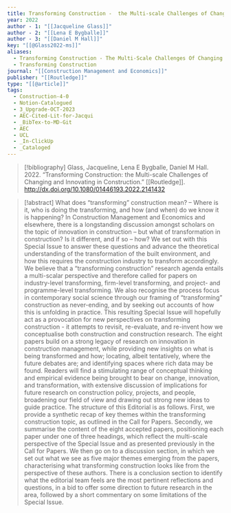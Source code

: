 ```yaml
---
title: Transforming Construction -  the Multi-scale Challenges of Changing and Innovating in Construction
year: 2022
author - 1: "[[Jacqueline Glass]]"
author - 2: "[[Lena E Bygballe]]"
author - 3: "[[Daniel M Hall]]"
key: "[[@Glass2022-ms]]"
aliases:
  - Transforming Construction - The Multi-Scale Challenges Of Changing And Innovating In Construction
  - Transforming Construction
journal: "[[Construction Management and Economics]]"
publisher: "[[Routledge]]"
type: "[[@article]]"
tags:
  - Construction-4-0
  - Notion-Catalogued
  - 3_Upgrade-OCT-2023
  - AEC-Cited-Lit-for-Jacqui
  - _BibTex-to-MD-Git
  - AEC
  - UCL
  - _In-ClickUp
  - _Cataloged
---
```


> [!bibliography]
> Glass, Jacqueline, Lena E Bygballe, Daniel M Hall. 2022. “Transforming Construction: the Multi-scale Challenges of Changing and Innovating in Construction.” [[Routledge]]. http://dx.doi.org/10.1080/01446193.2022.2141432

> [!abstract]
> What does “transforming” construction mean? – Where is it, who is doing the transforming, and how (and when) do we know it is happening? In Construction Management and Economics and elsewhere, there is a longstanding discussion amongst scholars on the topic of innovation in construction – but what of transformation in construction? Is it different, and if so – how? We set out with this Special Issue to answer these questions and advance the theoretical understanding of the transformation of the built environment, and how this requires the construction industry to transform accordingly. We believe that a “transforming construction” research agenda entails a multi-scalar perspective and therefore called for papers on industry-level transforming, firm-level transforming, and project- and programme-level transforming. We also recognise the process focus in contemporary social science through our framing of “transforming” construction as never-ending, and by seeking out accounts of how this is unfolding in practice. This resulting Special Issue will hopefully act as a provocation for new perspectives on transforming construction -  it attempts to revisit, re-evaluate, and re-invent how we conceptualise both construction and construction research. The eight papers build on a strong legacy of research on innovation in construction management, while providing new insights on what is being transformed and how; locating, albeit tentatively, where the future debates are; and identifying spaces where rich data may be found. Readers will find a stimulating range of conceptual thinking and empirical evidence being brought to bear on change, innovation, and transformation, with extensive discussion of implications for future research on construction policy, projects, and people, broadening our field of view and drawing out strong new ideas to guide practice. The structure of this Editorial is as follows. First, we provide a synthetic recap of key themes within the transforming construction topic, as outlined in the Call for Papers. Secondly, we summarise the content of the eight accepted papers, positioning each paper under one of three headings, which reflect the multi-scale perspective of the Special Issue and as presented previously in the Call for Papers. We then go on to a discussion section, in which we set out what we see as five major themes emerging from the papers, characterising what transforming construction looks like from the perspective of these authors. There is a conclusion section to identify what the editorial team feels are the most pertinent reflections and questions, in a bid to offer some direction to future research in the area, followed by a short commentary on some limitations of the Special Issue.